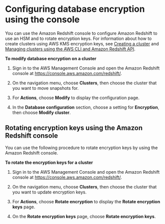 # Configuring database encryption using the console<a name="configuring-db-encryption-console"></a>

You can use the Amazon Redshift console to configure Amazon Redshift to use an HSM and to rotate encryption keys\. For information about how to create clusters using AWS KMS encryption keys, see [Creating a cluster](managing-clusters-console.md#create-cluster) and [Managing clusters using the AWS CLI and Amazon Redshift API](manage-clusters-api-cli.md)\.

**To modify database encryption on a cluster**

1. Sign in to the AWS Management Console and open the Amazon Redshift console at [https://console\.aws\.amazon\.com/redshift/](https://console.aws.amazon.com/redshift/)\.

1. On the navigation menu, choose **Clusters**, then choose the cluster that you want to move snapshots for\.

1. For **Actions**, choose **Modify** to display the configuration page\. 

1. In the **Database configuration** section, choose a setting for **Encryption**, then choose **Modify cluster**\. 

## Rotating encryption keys using the Amazon Redshift console<a name="manage-key-rotation-console"></a>

You can use the following procedure to rotate encryption keys by using the Amazon Redshift console\.

**To rotate the encryption keys for a cluster**

1. Sign in to the AWS Management Console and open the Amazon Redshift console at [https://console\.aws\.amazon\.com/redshift/](https://console.aws.amazon.com/redshift/)\.

1. On the navigation menu, choose **Clusters**, then choose the cluster that you want to update encryption keys\.

1. For **Actions**, choose **Rotate encryption** to display the **Rotate encryption keys** page\. 

1. On the **Rotate encryption keys** page, choose **Rotate encryption keys**\. 